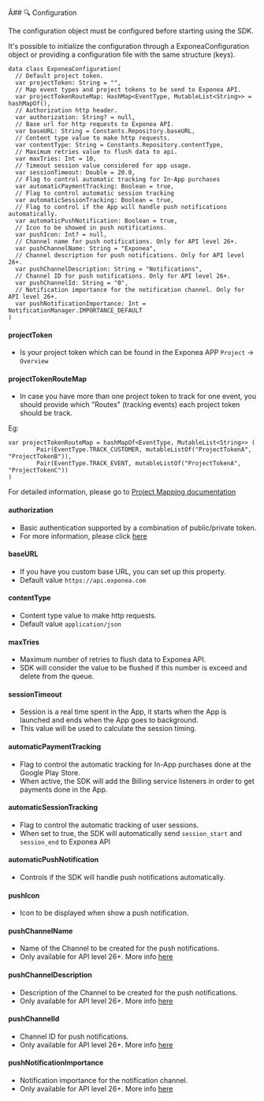 Â## 🔍 Configuration

The configuration object must be configured before starting using the SDK.

It's possible to initialize the configuration through a ExponeaConfiguration object or providing a configuration file with the same structure (keys).

```
data class ExponeaConfiguration(
  // Default project token.
  var projectToken: String = "",
  // Map event types and project tokens to be send to Exponea API.
  var projectTokenRouteMap: HashMap<EventType, MutableList<String>> = hashMapOf(),
  // Authorization http header.
  var authorization: String? = null,
  // Base url for http requests to Exponea API.
  var baseURL: String = Constants.Repository.baseURL,
  // Content type value to make http requests.
  var contentType: String = Constants.Repository.contentType,
  // Maximum retries value to flush data to api.
  var maxTries: Int = 10,
  // Timeout session value considered for app usage.
  var sessionTimeout: Double = 20.0,
  // Flag to control automatic tracking for In-App purchases
  var automaticPaymentTracking: Boolean = true,
  // Flag to control automatic session tracking
  var automaticSessionTracking: Boolean = true,
  // Flag to control if the App will handle push notifications automatically.
  var automaticPushNotification: Boolean = true,
  // Icon to be showed in push notifications.
  var pushIcon: Int? = null,
  // Channel name for push notifications. Only for API level 26+.
  var pushChannelName: String = "Exponea",
  // Channel description for push notifications. Only for API level 26+.
  var pushChannelDescription: String = "Notifications",
  // Channel ID for push notifications. Only for API level 26+.
  var pushChannelId: String = "0",
  // Notification importance for the notification channel. Only for API level 26+.
  var pushNotificationImportance: Int = NotificationManager.IMPORTANCE_DEFAULT
)
```
#### projectToken

* Is your project token which can be found in the Exponea APP ```Project``` -> ```Overview```

#### projectTokenRouteMap

* In case you have more than one project token to track for one event, you should provide which "Routes" (tracking events) each project token should be track.

Eg:

```
var projectTokenRouteMap = hashMapOf<EventType, MutableList<String>> (
        Pair(EventType.TRACK_CUSTOMER, mutableListOf("ProjectTokenA", "ProjectTokenB")),
        Pair(EventType.TRACK_EVENT, mutableListOf("ProjectTokenA", "ProjectTokenC"))
)
```

For detailed information, please go to [Project Mapping documentation](../Documentation/PROJECT_MAPPING.md)

#### authorization

* Basic authentication supported by a combination of public/private token.
* For more information, please click [here](https://developers.exponea.com/v2/reference#basic-authentication)

#### baseURL

* If you have you custom base URL, you can set up this property.
* Default value `https://api.exponea.com`

#### contentType

* Content type value to make http requests.
* Default value `application/json`

#### maxTries

* Maximum number of retries to flush data to Exponea API.
* SDK will consider the value to be flushed if this number is exceed and delete from the queue.

#### sessionTimeout

* Session is a real time spent in the App, it starts when the App is launched and ends when the App goes to background.
* This value will be used to calculate the session timing.

#### automaticPaymentTracking

* Flag to control the automatic tracking for In-App purchases done at the Google Play Store.
* When active, the SDK will add the Billing service listeners in order to get payments done in the App.

#### automaticSessionTracking

* Flag to control the automatic tracking of user sessions.
* When set to true, the SDK will
automatically send `session_start` and `session_end` to Exponea API

#### automaticPushNotification

* Controls if the SDK will handle push notifications automatically.

#### pushIcon

* Icon to be displayed when show a push notification.

#### pushChannelName

* Name of the Channel to be created for the push notifications.
* Only available for API level 26+. More info [here](https://developer.android.com/training/notify-user/channels)

#### pushChannelDescription

* Description of the Channel to be created for the push notifications.
* Only available for API level 26+. More info [here](https://developer.android.com/training/notify-user/channels)

#### pushChannelId

* Channel ID for push notifications.
* Only available for API level 26+. More info [here](https://developer.android.com/training/notify-user/channels)

#### pushNotificationImportance

* Notification importance for the notification channel.
* Only available for API level 26+. More info [here](https://developer.android.com/training/notify-user/channels)
